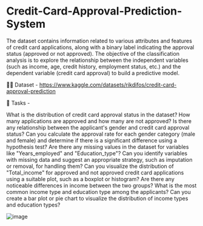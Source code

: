 # Credit-Card-Approval-Prediction-System

The dataset contains information related to various attributes and features of credit card applications, along with a binary label indicating the approval status (approved or not approved). The objective of the classification analysis is to explore the relationship between the independent variables (such as income, age, credit history, employment status, etc.) and the dependent variable (credit card approval) to build a predictive model.

👩‍💻 Dataset - https://www.kaggle.com/datasets/rikdifos/credit-card-approval-prediction

📌 Tasks -

What is the distribution of credit card approval status in the dataset? How many applications are approved and how many are not approved?
Is there any relationship between the applicant's gender and credit card approval status? Can you calculate the approval rate for each gender category (male and female) and determine if there is a significant difference using a hypothesis test?
Are there any missing values in the dataset for variables like "Years_employed" and "Education_type"? Can you identify variables with missing data and suggest an appropriate strategy, such as imputation or removal, for handling them?
Can you visualize the distribution of "Total_income" for approved and not approved credit card applications using a suitable plot, such as a boxplot or histogram? Are there any noticeable differences in income between the two groups?
What is the most common income type and education type among the applicants? Can you create a bar plot or pie chart to visualize the distribution of income types and education types?

![image](https://github.com/Perry-igdtuw/Credit-Card-Approval-Prediction-System/assets/118841728/4e430339-4ab0-4899-804e-2c6d07b99f10)
